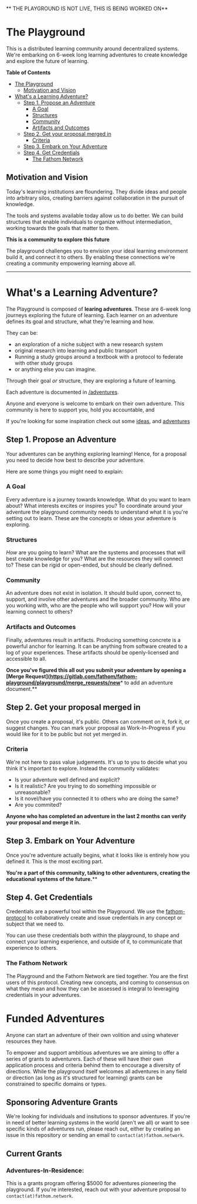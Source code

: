 ** THE PLAYGROUND IS NOT LIVE, THIS IS BEING WORKED ON**

# The Playground
This is a distributed learning community around decentralized systems. We're
embarking on 6-week long learning adventures to create knowledge and explore the
future of learning.

<!-- markdown-toc start - Don't edit this section. Run M-x markdown-toc-refresh-toc -->
**Table of Contents**

- [The Playground](#the-playground)
    - [Motivation and Vision](#motivation-and-vision)
- [What's a Learning Adventure?](#whats-a-learning-adventure)
    - [Step 1. Propose an Adventure](#step-1-propose-an-adventure)
        - [A Goal](#a-goal)
        - [Structures](#structures)
        - [Community](#community)
        - [Artifacts and Outcomes](#artifacts-and-outcomes)
    - [Step 2. Get your proposal merged in](#step-2-get-your-proposal-merged-in)
        - [Criteria](#criteria)
    - [Step 3. Embark on Your Adventure](#step-3-embark-on-your-adventure)
    - [Step 4. Get Credentials](#step-4-get-credentials)
        - [The Fathom Network](#the-fathom-network)

<!-- markdown-toc end -->

## Motivation and Vision
Today's learning institutions are floundering. They divide ideas and people into
arbitrary silos, creating barriers against collaboration in the pursuit of
knowledge.

The tools and systems available today allow us to do better. We can build
structures that enable individuals to organize without intermediation, working
towards the goals that matter to them.

**This is a community to explore this future**

The playground challenges you to envision your ideal learning environment build
it, and connect it to others. By enabling these connections we're creating a
community empowering learning above all. 

----------

# What's a Learning Adventure?

The Playground is composed of **learing adventures**. These are 6-week long journeys
exploring the future of learning. Each learner on an adventure defines its goal
and structure, what they're learning and how.

They can be:

- an exploration of a niche subject with a new research system
- original research into learning and public transport
- Running a study groups around a textbook with a protocol to federate with
other study groups
- or anything else you can imagine. 

Through their goal _or_ structure, they are exploring a future of learning.

Each adventure is documented in [/adventures](/adventures).

Anyone and everyone is welcome to embark on their own adventure. This community
is here to support you, hold you accountable, and 

If you're looking for some inspiration check out some
[ideas](https://github.com/jaredpereira/playground/labels/idea), and
[adventures](/adventures)

## Step 1. Propose an Adventure

Your adventures can be anything exploring learning! Hence, for a proposal you
need to decide how best to describe _your_ adventure.

Here are some things you might need to explain:

### A Goal
Every adventure is a journey towards knowledge. What do you want to learn about?
What interests excites or inspires you? To coordinate around your adventure the
playground community needs to understand what it is you're setting out to learn.
These are the concepts or ideas your adventure is exploring.

### Structures
_How_ are you going to learn? What are the systems and processes that will best
create knowledge for you? What are the resources they will connect to? These can
be rigid or open-ended, but should be clearly defined.

### Community
An adventure does not exist in isolation. It should build upon, connect
to, support, and involve other adventures and the broader community. Who are you
working with, who are the people who will support you? How will your learning
connect to others?

### Artifacts and Outcomes
Finally, adventures result in artifacts. Producing something concrete is a
powerful anchor for learning. It can be anything from software created to a log
of your experiences. These artifacts should be openly-licensed and accessible to
all.

**Once you've figured this all out you submit your adventure by opening a [Merge
Request](https://gitlab.com/fathom/fathom-playground/playground/merge_requests/new***
to add an adventure document.**

## Step 2. Get your proposal merged in
Once you create a proposal, it's public. Others can comment on it, fork it, or
suggest changes. You can mark your proposal as Work-In-Progress if you would
like for it to be public but not yet merged in.

### Criteria
We're not here to pass value judgements. It's up to you to decide what you think
it's important to explore. Instead the community validates:

- Is your adventure well defined and explicit?
- Is it realistic? Are you trying to do something impossible or unreasonable?
- Is it novel/have you connected it to others who are doing the same?
- Are you commited?

**Anyone who has completed an adventure in the last 2 months can verify your
proposal and merge it in.**

## Step 3. Embark on Your Adventure

Once you're adventure actually begins, what it looks like is entirely how you
defined it. This is the most exciting part. 

**You're a part of this community, talking to other adventurers, creating the
educational systems of the future.****

## Step 4. Get Credentials

Credentials are a powerful tool within the Playground. We use the
[fathom-protocol](https://fathom.network) to collaboratively create and issue
credentials in any concept or subject that we need to.

You can use these credentials both within the playground, to shape and connect
your learning experience, and outside of it, to communicate that experience to
others.

### The Fathom Network

The Playground and the Fathom Network are tied together. You are the first users
of this protocol. Creating new concepts, and coming to consensus on what they
mean and how they can be assessed is integral to leveraging credentials in your
adventures.

# Funded Adventures

Anyone can start an adventure of their own volition and using whatever resources
they have. 

To empower and support ambitious adventures we are aiming to offer a series of
grants to adventurers. Each of these will have their own application process and
criteria behind them to encourage a diversity of directions. While the
playground itself welcomes all adventures in any field or direction (as long as
it's structured for learning) grants can be constrained to specific domains or
types.

## Sponsoring Adventure Grants

We're looking for individuals and insitutions to sponsor adventures. If you're
in need of better learning systems in the world (aren't we all) or want to see
specific kinds of adventures run, please reach out, either by creating an issue
in this repository or sending an email to `contact(at)fathom.network`. 

## Current Grants
### Adventures-In-Residence:
This is a grants program offering $5000 for adventures pioneering the
playground. If you're interested, reach out with your adventure proposal to `contact(at)fathom.network`.
